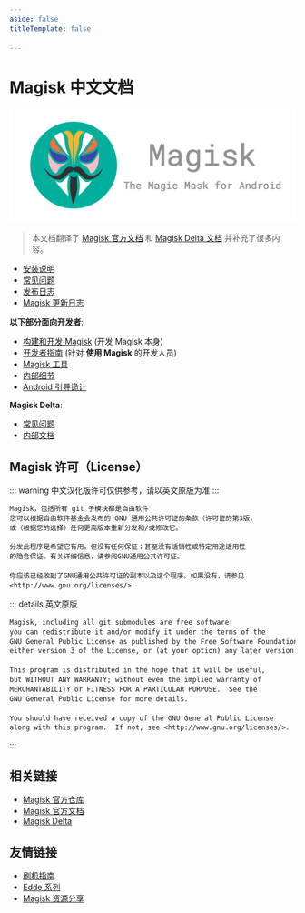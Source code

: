 ```yaml
---
aside: false
titleTemplate: false

---
```


<script setup>
import { useData } from 'vitepress'

const { theme } = useData()
</script>

# Magisk 中文文档 <Badge type="tip" text="由 Jesse205 翻译" /> <Badge type="warning" text="非官方" />

![logo](/images/logo.png)

> 本文档翻译了 [Magisk 官方文档](https://topjohnwu.github.io/Magisk/) 和 [Magisk Delta 文档](https://huskydg.github.io/magisk-files/) 并补充了很多内容。

- [安装说明](install.md)
- [常见问题](faq.md)
- [发布日志](releases/)
- [Magisk  更新日志](changes.md)

**以下部分面向开发者**:

- [构建和开发 Magisk](build.md) (开发 Magisk 本身)
- [开发者指南](guides.md) (针对 **使用 Magisk** 的开发人员)
- [Magisk 工具](tools.md)
- [内部细节](details.md)
- [Android 引导诡计](boot.md)

**Magisk Delta**:

- [常见问题](./delta/faq.md)
- [内部文档](./delta/internal-guide.md)

## Magisk 许可（License）<Badge type="tip" text="使用 百度翻译 汉化" />

::: warning
中文汉化版许可仅供参考，请以英文原版为准
:::

``` txt
Magisk，包括所有 git 子模块都是自由软件：
您可以根据自由软件基金会发布的 GNU 通用公共许可证的条款（许可证的第3版，
或（根据您的选择）任何更高版本重新分发和/或修改它。

分发此程序是希望它有用，但没有任何保证；甚至没有适销性或特定用途适用性
的隐含保证。有关详细信息，请参阅GNU通用公共许可证。

你应该已经收到了GNU通用公共许可证的副本以及这个程序。如果没有，请参见
<http://www.gnu.org/licenses/>.
```

::: details 英文原版

``` txt
Magisk, including all git submodules are free software:
you can redistribute it and/or modify it under the terms of the
GNU General Public License as published by the Free Software Foundation,
either version 3 of the License, or (at your option) any later version.

This program is distributed in the hope that it will be useful,
but WITHOUT ANY WARRANTY; without even the implied warranty of
MERCHANTABILITY or FITNESS FOR A PARTICULAR PURPOSE.  See the
GNU General Public License for more details.

You should have received a copy of the GNU General Public License
along with this program.  If not, see <http://www.gnu.org/licenses/>.
```

:::

## 相关链接

- [Magisk 官方仓库](https://github.com/topjohnwu/Magisk)
- [Magisk 官方文档](https://topjohnwu.github.io/Magisk/)
- [Magisk Delta](https://huskydg.github.io/magisk-files/)

## 友情链接

- [刷机指南](https://jesse205.github.io/FlashAndroidDevicesGuidelines)
- [Edde 系列](https://jesse205.github.io/)
- [Magisk 资源分享](https://main.suchenqaq.club/)
